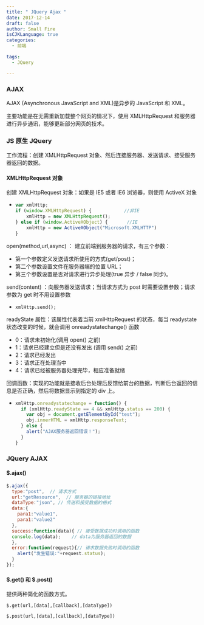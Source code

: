 ```yaml
---
title: " JQuery Ajax "
date: 2017-12-14
draft: false
author: Small Fire
isCJKLanguage: true
categories: 
  - 前端

tags: 
  - JQuery

---
```


### AJAX

AJAX (Asynchronous JavaScript and XML)是异步的 JavaScript 和 XML。

主要功能是在无需重新加载整个网页的情况下，使用 XMLHttpRequest 和服务器进行异步通讯，能够更新部分网页的技术。

### JS 原生 JQuery

工作流程：创建 XMLHttpRequest 对象、然后连接服务器、发送请求、接受服务器返回的数据。

#### XMLHttpRequest 对象

创建 XMLHttpRequest 对象：如果是 IE5 或者 IE6 浏览器，则使用 ActiveX 对象

- ```javascript
  var xmlHttp;
  if (window.XMLHttpRequest) {            //非IE
      xmlHttp = new XMLHttpRequest();
  } else if (window.ActiveXObject) {       //IE
      xmlHttp = new ActiveXObject("Microsoft.XMLHTTP")
  }
  ```

open(method,url,async) ： 建立前端到服务器的请求，有三个参数：

- 第一个参数定义发送请求所使用的方式(get/post)；
- 第二个参数设置文件在服务器端的位置 URL；
- 第三个参数设置是否对请求进行异步处理(true 异步 / false 同步)。

send(content) ：向服务器发送请求；当请求方式为 post 时需要设置参数；请求参数为 get 时不用设置参数

- `xmlHttp.send();`

readyState 属性：该属性代表着当前 xmlHttpRequest 的状态，每当 readystate 状态改变的时候，就会调用 onreadystatechange() 函数

- 0：请求未初始化(调用 open() 之前)
- 1：请求已经建立但是还没有发出 (调用 send() 之前)
- 2：请求已经发出
- 3：请求正在处理当中
- 4：请求已经被服务器处理完毕，相应准备就绪

回调函数：实现的功能就是接收后台处理后反馈给前台的数据，判断后台返回的信息是否正确，然后将数据显示到指定的 div 上。

- ```javascript
  xmlHttp.onreadystatechange = function() {
    if (xmlHttp.readyState == 4 && xmlHttp.status == 200) {
      var obj = document.getElementById("test");
      obj.innerHTML = xmlHttp.responseText;
    } else {
      alert("AJAX服务器返回错误！");
    }
  }
  ```

### JQuery AJAX

#### $.ajax()

```javascript
$.ajax({
  type:"post",  // 请求方式
  url:"getResource",  // 服务器的链接地址
  dataType:"json", // 传送和接受数据的格式
  data:{
    para1:"value1",
    para1:"value2"
  },
  success:function(data){ // 接受数据成功时调用的函数
  console.log(data);    // data为服务器返回的数据
  },
  error:function(request){// 请求数据失败时调用的函数
    alert("发生错误:"+request.status);
  }
});
```

#### $.get() 和 $.post()

提供两种简化的函数方式。

`$.get(url,[data],[callback],[dataType])`

`$.post(url,[data],[callback],[dataType])`

